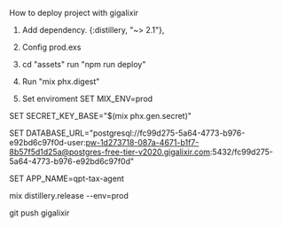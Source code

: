 How to deploy project with gigalixir
1. Add dependency.
{:distillery, "~> 2.1"},

2. Config prod.exs

3. cd "assets" run "npm run deploy"

4. Run "mix phx.digest"

5. Set enviroment
  SET MIX_ENV=prod

  SET SECRET_KEY_BASE="$(mix phx.gen.secret)"

  SET DATABASE_URL="postgresql://fc99d275-5a64-4773-b976-e92bd6c97f0d-user:pw-1d273718-087a-4671-b1f7-8b57f5d1d25a@postgres-free-tier-v2020.gigalixir.com:5432/fc99d275-5a64-4773-b976-e92bd6c97f0d"

  SET APP_NAME=qpt-tax-agent

  mix distillery.release --env=prod
  
  git push gigalixir